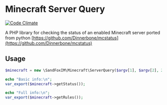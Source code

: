 Minecraft Server Query
======================

[![Code Climate](https://img.shields.io/codeclimate/maintainability/sandfoxme/minecraft-query.svg?maxAge=2592000)](https://codeclimate.com/github/sandfoxme/minecraft-query)

A PHP library for checking the status of an enabled Minecraft server ported from python
[https://github.com/Dinnerbone/mcstatus](https://github.com/Dinnerbone/mcstatus)

Usage
-----

```php
$minecraft = new \SandFoxIM\Minecraft\ServerQuery($argv[1], $argv[2], 2);

echo "Basic info:\n";
var_export($minecraft->getStatus());

echo "Full info:\n";
var_export($minecraft->getRules());
```
